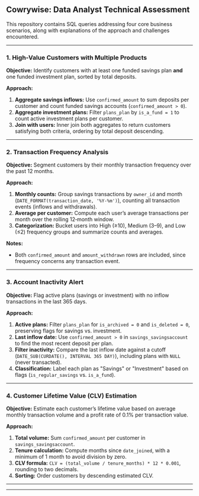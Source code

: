 ## Cowrywise: Data Analyst Technical Assessment

This repository contains SQL queries addressing four core business scenarios, along with explanations of the approach and challenges encountered.

---

### 1. High-Value Customers with Multiple Products

**Objective:** Identify customers with at least one funded savings plan **and** one funded investment plan, sorted by total deposits.

**Approach:**

1. **Aggregate savings inflows:** Use `confirmed_amount` to sum deposits per customer and count funded savings accounts (`confirmed_amount > 0`).
2. **Aggregate investment plans:** Filter `plans_plan` by `is_a_fund = 1` to count active investment plans per customer.
3. **Join with users:** Inner join both aggregates to return customers satisfying both criteria, ordering by total deposit descending.

---

### 2. Transaction Frequency Analysis

**Objective:** Segment customers by their monthly transaction frequency over the past 12 months.

**Approach:**

1. **Monthly counts:** Group savings transactions by `owner_id` and month (`DATE_FORMAT(transaction_date, '%Y-%m')`), counting all transaction events (inflows and withdrawals).
2. **Average per customer:** Compute each user’s average transactions per month over the rolling 12‑month window.
3. **Categorization:** Bucket users into High (≥10), Medium (3–9), and Low (≤2) frequency groups and summarize counts and averages.

**Notes:**

* Both `confirmed_amount` and `amount_withdrawn` rows are included, since frequency concerns any transaction event.

---

### 3. Account Inactivity Alert

**Objective:** Flag active plans (savings or investment) with no inflow transactions in the last 365 days.

**Approach:**

1. **Active plans:** Filter `plans_plan` for `is_archived = 0` and `is_deleted = 0`, preserving flags for savings vs. investment.
2. **Last inflow date:** Use `confirmed_amount > 0` in `savings_savingsaccount` to find the most recent deposit per plan.
3. **Filter inactivity:** Compare the last inflow date against a cutoff (`DATE_SUB(CURDATE(), INTERVAL 365 DAY)`), including plans with `NULL` (never transacted).
4. **Classification:** Label each plan as "Savings" or "Investment" based on flags (`is_regular_savings` vs. `is_a_fund`).

---

### 4. Customer Lifetime Value (CLV) Estimation

**Objective:** Estimate each customer’s lifetime value based on average monthly transaction volume and a profit rate of 0.1% per transaction value.

**Approach:**

1. **Total volume:** Sum `confirmed_amount` per customer in `savings_savingsaccount`.
2. **Tenure calculation:** Compute months since `date_joined`, with a minimum of 1 month to avoid division by zero.
3. **CLV formula:** `CLV = (total_volume / tenure_months) * 12 * 0.001`, rounding to two decimals.
4. **Sorting:** Order customers by descending estimated CLV.

---
---
